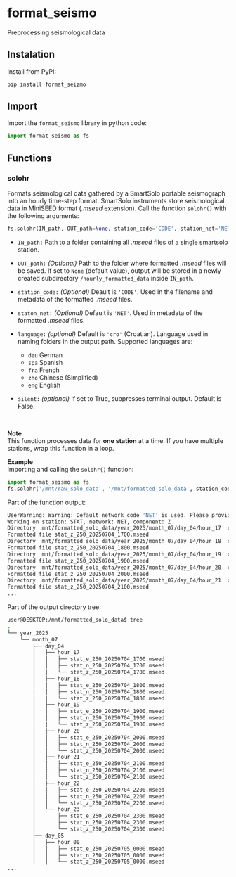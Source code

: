 # format_seismo
Preprocessing seismological data

## Instalation
Install from PyPI:
```bash
pip install format_seizmo
```

## Import
Import the `format_seismo` library in python code:
```python
import format_seismo as fs
```

## Functions
### solohr
Formats seismological data gathered by a SmartSolo portable seismograph into an hourly time-step format.
SmartSolo instruments store seismological data in MiniSEED format (_.mseed_ extension).
Call the function `solohr()` with the following arguments:
```python
fs.solohr(IN_path, OUT_path=None, station_code='CODE', station_net='NET', language='cro', silent=False)
```

* `IN_path:`   Path to a folder containing all _.mseed_ files of a single smartsolo station.

* `OUT_path:`  _(Optional)_ Path to the folder where formatted _.mseed_ files will be saved. If set to `None` (default value), output will be stored in a newly created subdirectory `/hourly_formatted_data` inside `IN_path`.

* `station_code:`  _(Optional)_ Deault is `'CODE'`. Used in the filename and metadata of the formatted _.mseed_ files.

* `staton_net:` _(Optional)_ Default is `'NET'`. Used in metadata of the formatted _.mseed_ files.

* `language:`  _(optional)_ Default is `'cro'` (Croatian). Language used in naming folders in the output path. Supported languages are:
  * `deu` German
  * `spa` Spanish
  * `fra` French
  * `zho` Chinese (Simplified)
  * `eng` English

* `silent:` _(optional)_ If set to True, suppresses terminal output. Default is False.
<br>

__Note__ <br>
This function processes data for __one station__ at a time.
If you have multiple stations, wrap this function in a loop.

__Example__ <br>
Importing and calling the `solohr()` function:
```python
import format_seismo as fs
fs.solohr('/mnt/raw_solo_data', '/mnt/formatted_solo_data', station_code='STAT', station_net='NET', language='eng')
```
Part of the function output:
```bash
UserWarning: Warning: Default network code 'NET' is used. Please provide a valid network code.
Working on station: STAT, network: NET, component: Z
Directory  mnt/formatted_solo_data/year_2025/month_07/day_04/hour_17  created.
Formatted file stat_z_250_20250704_1700.mseed
Directory  mnt/formatted_solo_data/year_2025/month_07/day_04/hour_18  created.
Formatted file stat_z_250_20250704_1800.mseed
Directory  mnt/formatted_solo_data/year_2025/month_07/day_04/hour_19  created.
Formatted file stat_z_250_20250704_1900.mseed
Directory  mnt/formatted_solo_data/year_2025/month_07/day_04/hour_20  created.
Formatted file stat_z_250_20250704_2000.mseed
Directory  mnt/formatted_solo_data/year_2025/month_07/day_04/hour_21  created.
Formatted file stat_z_250_20250704_2100.mseed
...
```

Part of the output directory tree:
```bash
user@DESKTOP:/mnt/formatted_solo_data$ tree
.
└── year_2025
    └── month_07
        ├── day_04
        │   ├── hour_17
        │   │   ├── stat_e_250_20250704_1700.mseed
        │   │   ├── stat_n_250_20250704_1700.mseed
        │   │   └── stat_z_250_20250704_1700.mseed
        │   ├── hour_18
        │   │   ├── stat_e_250_20250704_1800.mseed
        │   │   ├── stat_n_250_20250704_1800.mseed
        │   │   └── stat_z_250_20250704_1800.mseed
        │   ├── hour_19
        │   │   ├── stat_e_250_20250704_1900.mseed
        │   │   ├── stat_n_250_20250704_1900.mseed
        │   │   └── stat_z_250_20250704_1900.mseed
        │   ├── hour_20
        │   │   ├── stat_e_250_20250704_2000.mseed
        │   │   ├── stat_n_250_20250704_2000.mseed
        │   │   └── stat_z_250_20250704_2000.mseed
        │   ├── hour_21
        │   │   ├── stat_e_250_20250704_2100.mseed
        │   │   ├── stat_n_250_20250704_2100.mseed
        │   │   └── stat_z_250_20250704_2100.mseed
        │   ├── hour_22
        │   │   ├── stat_e_250_20250704_2200.mseed
        │   │   ├── stat_n_250_20250704_2200.mseed
        │   │   └── stat_z_250_20250704_2200.mseed
        │   └── hour_23
        │       ├── stat_e_250_20250704_2300.mseed
        │       ├── stat_n_250_20250704_2300.mseed
        │       └── stat_z_250_20250704_2300.mseed
        ├── day_05
        │   ├── hour_00
        │   │   ├── stat_e_250_20250705_0000.mseed
        │   │   ├── stat_n_250_20250705_0000.mseed
        │   │   └── stat_z_250_20250705_0000.mseed
...
```
